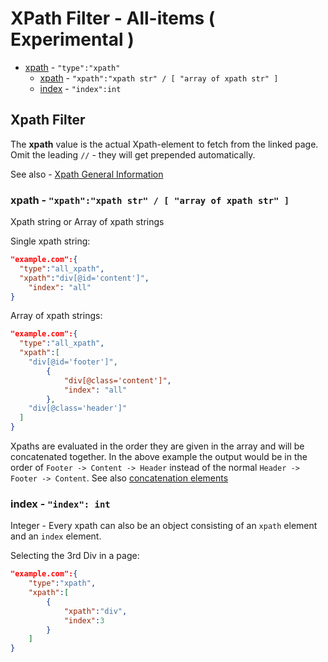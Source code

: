 # XPath Filter - All-items ( Experimental )

* [xpath](#xpath-filter) - `"type":"xpath"`
	* [xpath](#xpath---xpathxpath-str---array-of-xpath-str-)  - `"xpath":"xpath str" / [ "array of xpath str" ]`
	* [index](#index---index-int) - `"index":int`

## Xpath Filter
The **xpath** value is the actual Xpath-element to fetch from the linked page. Omit the leading `//` - they will get prepended automatically.

See also - [Xpath General Information](#xpath-general-information)

### xpath - `"xpath":"xpath str" / [ "array of xpath str" ]`
Xpath string or Array of xpath strings

Single xpath string:
```json
"example.com":{
  "type":"all_xpath",
  "xpath":"div[@id='content']",
	"index": "all"
}
```

Array of xpath strings:
```json
"example.com":{
  "type":"all_xpath",
  "xpath":[
    "div[@id='footer']",
		{
			"div[@class='content']",
			"index": "all"
		},
    "div[@class='header']"
  ]
}
```

Xpaths are evaluated in the order they are given in the array and will be concatenated together. In the above example the output would be in the order of `Footer -> Content -> Header` instead of the normal `Header -> Footer -> Content`. See also [concatenation elements](#concatenation-elements)

### index - `"index": int`
Integer - Every xpath can also be an object consisting of an `xpath` element and an `index` element.

Selecting the 3rd Div in a page:
```json
"example.com":{
	"type":"xpath",
	"xpath":[
		{
			"xpath":"div",
			"index":3
		}
	]
}
```